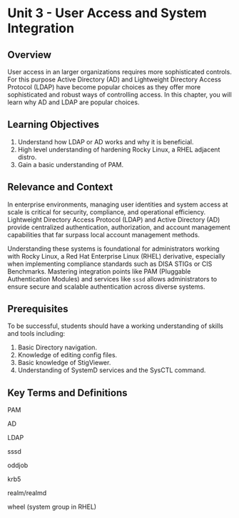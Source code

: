 # Unit 3 - User Access and System Integration

## Overview

User access in an larger organizations requires more sophisticated controls. For this purpose Active Directory (AD) and Lightweight Directory Access Protocol (LDAP) have become popular choices as they offer more sophisticated and robust ways of controlling access.
In this chapter, you will learn why AD and LDAP are popular choices.

## Learning Objectives

1. Understand how LDAP or AD works and why it is beneficial.
2. High level understanding of hardening Rocky Linux, a RHEL adjacent distro.
3. Gain a basic understanding of PAM.

## Relevance and Context

In enterprise environments, managing user identities and system access at scale is critical for security, compliance, and operational efficiency. Lightweight Directory Access Protocol (LDAP) and Active Directory (AD) provide centralized authentication, authorization, and account management capabilities that far surpass local account management methods. 

Understanding these systems is foundational for administrators working with Rocky Linux, a Red Hat Enterprise Linux (RHEL) derivative, especially when implementing compliance standards such as DISA STIGs or CIS Benchmarks. Mastering integration points like PAM (Pluggable Authentication Modules) and services like `sssd` allows administrators to ensure secure and scalable authentication across diverse systems.

## Prerequisites

To be successful, students should have a working understanding of skills and tools including:

1. Basic Directory navigation.
2. Knowledge of editing config files.
3. Basic knowledge of StigViewer.
4. Understanding of SystemD services and the SysCTL command.

## Key Terms and Definitions

PAM  

AD  

LDAP  

sssd  

oddjob  

krb5  

realm/realmd  

wheel (system group in RHEL)

